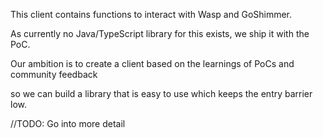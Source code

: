 This client contains functions to interact with Wasp and GoShimmer.

As currently no Java/TypeScript library for this exists, we ship it with the PoC.

Our ambition is to create a client based on the learnings of PoCs and community feedback

so we can build a library that is easy to use which keeps the entry barrier low.

//TODO: Go into more detail
